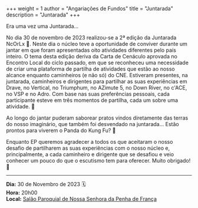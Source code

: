 +++
weight = 1
author = "Angariações de Fundos"
title = "Juntarada"
description = "Juntarada"
+++

Era uma vez uma Juntarada...

No dia 30 de novembro de 2023 realizou-se a 2ª edição da Juntarada NcOrLx 🥳. Neste dia o núcleo teve a oportunidade de conviver durante um jantar em que foram apresentadas oito atividades diferentes pelo país inteiro. 
O tema desta edição deriva da Carta de Cenáculo aprovada no Encontro Local do ciclo passado, em que se reconheceu uma necessidade de criar uma plataforma de partilha de atividades que estão ao nosso alcance enquanto caminheiros (e não só) do CNE. Estiveram presentes, na juntarada, caminheiros e dirigentes para partilhar as suas experiências em Drave, no Vertical, no Triumphum, no AZimute 5, no Down River, no c'ACE, no VSP e no Adro. Com base nas suas preferências pessoais, cada participante esteve em três momentos de partilha, cada um sobre uma atividade. 🤪

Ao longo do jantar puderam saborear pratos vindos diretamente das terras do nosso imaginário, que também foi desvendado na juntarada... Estão prontos para viverem o Panda do Kung Fu? 🐼

Enquanto EP queremos agradecer a todos os que aceitaram o nosso desafio de partilharem as suas experiências com o nosso núcleo e, principalmente, a cada caminheiro e dirigente que se desafiou e veio conhecer um pouco do que o escutismo tem para oferecer. Muito obrigado! 🫶

---

**Dia:** 30 de Novembro de 2023 🗓️ \
**Hora:** 20h00\
**Local:** [Salão Paroquial de Nossa Senhora da Penha de França](https://maps.app.goo.gl/5UpepuxJ5T41kN6B9)
